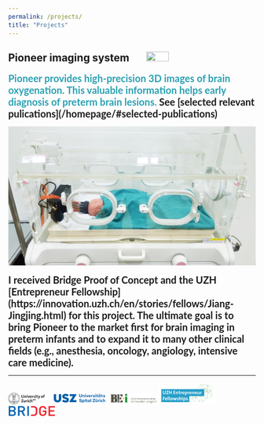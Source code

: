 ```yaml
---
permalink: /projects/
title: "Projects"
---
```


## Pioneer imaging system &nbsp;&nbsp;&nbsp;&nbsp;&nbsp;  <img src="/assets/images/logo_pioneer.png" width="30%" height="30%">

<strong>
<span style="font-family:Lato; font-size:20px; color:#29A0B1;">   Pioneer provides high-precision 3D images of brain oxygenation. This valuable information helps early diagnosis of preterm brain lesions.   </span> <strong>

<span style="font-family:Lato; font-size:20px;">
See [selected relevant pulications](/homepage/#selected-publications)
</span>

![pioneer](/assets/images/pioneer_icu.jpg)

<span style="font-family:Lato; font-size:20px;">
I received Bridge Proof of Concept and the UZH [Entrepreneur Fellowship](https://innovation.uzh.ch/en/stories/fellows/Jiang-Jingjing.html) for this project.
The ultimate goal is to bring Pioneer to the market first for brain imaging in preterm infants and to expand it to many other clinical fields (e.g., anesthesia, oncology, angiology, intensive care medicine).
</span>



----
<!-- 
![](/assets/images/uzh_usz_bei_LOGOs_combined.png) ![](/assets/images/Fellowship_Logo.png) -->
<!-- ![sponsors](/assets/images/uzh_usz_bei_LOGOs_combined.png) -->
<img src="/assets/images/uzh_usz_bei_LOGOs_combined.png" width="60%"/> <img src="/assets/images/Fellowship_Logo.png" width="23%"/>
<img src="/assets/images/Logo_BRIDGE_c.png" width="19%"/> 